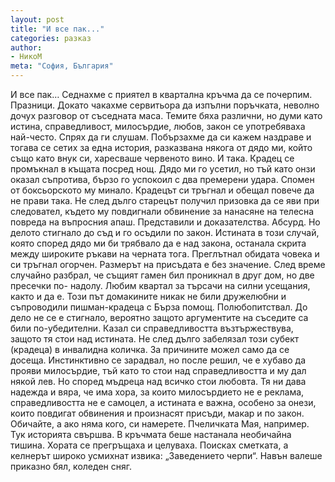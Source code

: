 ```yaml
---
layout: post
title: "И все пак..."
categories: разказ
author:
- НикоМ
meta: "София, България"
---
```


И все пак…
Седнахме с приятел в квартална кръчма да се почерпим. Празници. Докато чакахме сервитьора да
изпълни поръчката, неволно дочух разговор от съседната маса. Темите бяха различни, но думи
като истина, справедливост, милосърдие, любов, закон се употребяваха най-често. Спрях да ги
слушам. Побързахме да си кажем наздраве и тогава се сетих за една история, разказвана някога
от дядо ми, който също като внук си, харесваше червеното вино. И така.
Крадец се промъкнал в къщата посред нощ. Дядо ми го усетил, но тъй като онзи оказал съпротива,
бързо го успокоил с два премерени удара. Спомен от боксьорското му минало. Крадецът си
тръгнал и обещал повече да не прави така.
Не след дълго старецът получил призовка да се яви при следовател, където му повдигнали
обвинение за нанасяне на телесна повреда на въпросния апаш. Представили и доказателства.
Абсурд. Но делото стигнало до съд и го осъдили по закон. Истината в този случай, която според
дядо ми би трябвало да е над закона, останала скрита между широките ръкави на черната тога.
Преглътнал обидата човека и си тръгнал огорчен. Размерът на присъдата е без значение.
След време случайно разбрал, че същият гамен бил проникнал в друг дом, но две пресечки по-
надолу. Любим квартал за търсачи на силни усещания, както и да е. Този път домакините никак
не били дружелюбни и съпроводили пишман-крадеца с Бърза помощ. Полюбопитствал. До дело
не се е стигнало, вероятно защото аргументите на съседите са били по-убедителни. Казал си
справедливостта възтържествува, защото тя стои над истината. Не след дълго забелязал този
субект (крадеца) в инвалидна количка. За причините можел само да се досеща. Инстинктивно се
зарадвал, но после решил, че е хубаво да прояви милосърдие, тъй като то стои над
справедливостта и му дал някой лев.
Но според мъдреца над всичко стои любовта. Тя ни дава надежда и вяра, че има хора, за които
милосърдието не е реклама, справедливостта не е самоцел, а истината е важна, особено за
онези, които повдигат обвинения и произнасят присъди, макар и по закон. Обичайте, а ако няма
кого, си намерете. Пчеличката Мая, например. Тук историята свършва. В кръчмата беше настанала
необичайна тишина. Хората се прегръщаха и целуваха. Поисках сметката, а келнерът широко
усмихнат извика: „Заведението черпи“.
Навън валеше приказно бял, коледен сняг.
